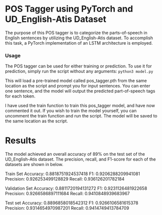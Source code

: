 # POS Tagger using PyTorch and UD_English-Atis Dataset

The purpose of this POS tagger is to categorize the parts-of-speech in English sentences by utilizing the UD_English-Atis dataset. To accomplish this task, a PyTorch implementation of an LSTM architecture is employed.

### Usage 
The POS tagger can be used for either training or prediction. To use it for prediction, simply run the script without any arguments:
`python3 model.py`

This will load a pre-trained model called pos_tagger.pth from the same location as the script and prompt you for input sentences. You can enter one sentence, and the model will output the predicted part-of-speech tags for each token.

I have used the train function to train this pos_tagger model, and have now commented it out. If you wish to train the model yourself, you can uncomment the train function and run the script. The model will be saved to the same location as the script.

# Results
The model achieved an overall accuracy of 89% on the test set of the UD_English-Atis dataset. The precision, recall, and F1-score for each of the datasets are shown in below.

Train Set
Accuracy: 0.8818751924537418
F1: 0.9206288209941081
Precision: 0.926253499128829
Recall: 0.936126201782184

Validation Set
Accuracy: 0.8811720194131272
F1: 0.9231126481922658
Precision: 0.9266586897111684
Recall: 0.9410848939683967

Test set
Accuracy: 0.8896858018542312
F1: 0.9266106581615378
Precision: 0.9314654970987201
Recall: 0.9414749413784709